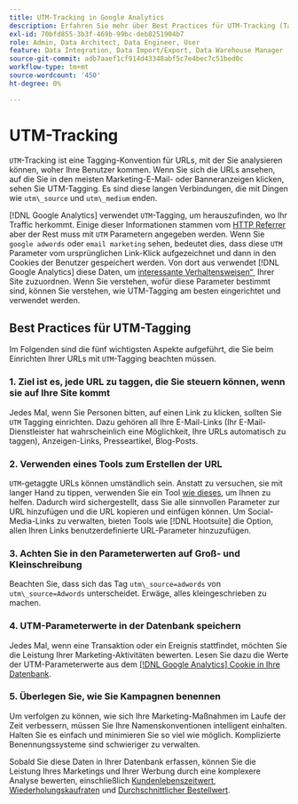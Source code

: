 ```yaml
---
title: UTM-Tracking in Google Analytics
description: Erfahren Sie mehr über Best Practices für UTM-Tracking (Tagging) in Google Analytics.
exl-id: 70bfd855-3b3f-469b-99bc-deb8251904b7
role: Admin, Data Architect, Data Engineer, User
feature: Data Integration, Data Import/Export, Data Warehouse Manager
source-git-commit: adb7aaef1cf914d43348abf5c7e4bec7c51bed0c
workflow-type: tm+mt
source-wordcount: '450'
ht-degree: 0%

---
```


# UTM-Tracking

`UTM`-Tracking ist eine Tagging-Konvention für URLs, mit der Sie analysieren können, woher Ihre Benutzer kommen. Wenn Sie sich die URLs ansehen, auf die Sie in den meisten Marketing-E-Mail- oder Banneranzeigen klicken, sehen Sie UTM-Tagging. Es sind diese langen Verbindungen, die mit Dingen wie `utm\_source` und `utm\_medium` enden.

[!DNL Google Analytics] verwendet `UTM`-Tagging, um herauszufinden, wo Ihr Traffic herkommt. Einige dieser Informationen stammen vom [HTTP Referrer](https://en.wikipedia.org/wiki/HTTP_referer) aber der Rest muss mit `UTM` Parametern angegeben werden. Wenn Sie `google adwords` oder `email marketing` sehen, bedeutet dies, dass diese `UTM` Parameter vom ursprünglichen Link-Klick aufgezeichnet und dann in den Cookies der Benutzer gespeichert werden. Von dort aus verwendet [!DNL Google Analytics] diese Daten, um [interessante Verhaltensweisen“ &#x200B;](../data-analyst/analysis/google-track-user-acq.md) Ihrer Site zuzuordnen. Wenn Sie verstehen, wofür diese Parameter bestimmt sind, können Sie verstehen, wie UTM-Tagging am besten eingerichtet und verwendet werden.

## Best Practices für UTM-Tagging

Im Folgenden sind die fünf wichtigsten Aspekte aufgeführt, die Sie beim Einrichten Ihrer URLs mit `UTM`-Tagging beachten müssen.

### &#x200B;1. Ziel ist es, jede URL zu taggen, die Sie steuern können, wenn sie auf Ihre Site kommt

Jedes Mal, wenn Sie Personen bitten, auf einen Link zu klicken, sollten Sie `UTM` Tagging einrichten. Dazu gehören all Ihre E-Mail-Links (Ihr E-Mail-Dienstleister hat wahrscheinlich eine Möglichkeit, Ihre URLs automatisch zu taggen), Anzeigen-Links, Presseartikel, Blog-Posts.

### &#x200B;2. Verwenden eines Tools zum Erstellen der URL

`UTM`-getaggte URLs können umständlich sein. Anstatt zu versuchen, sie mit langer Hand zu tippen, verwenden Sie ein Tool [wie dieses](https://support.google.com/analytics/answer/1033867?hl=en), um Ihnen zu helfen. Dadurch wird sichergestellt, dass Sie alle sinnvollen Parameter zur URL hinzufügen und die URL kopieren und einfügen können. Um Social-Media-Links zu verwalten, bieten Tools wie [!DNL Hootsuite] die Option, allen Ihren Links benutzerdefinierte URL-Parameter hinzuzufügen.

### &#x200B;3. Achten Sie in den Parameterwerten auf Groß- und Kleinschreibung

Beachten Sie, dass sich das Tag `utm\_source=adwords` von `utm\_source=Adwords` unterscheidet. Erwäge, alles kleingeschrieben zu machen.

### &#x200B;4. UTM-Parameterwerte in der Datenbank speichern

Jedes Mal, wenn eine Transaktion oder ein Ereignis stattfindet, möchten Sie die Leistung Ihrer Marketing-Aktivitäten bewerten. Lesen Sie dazu die Werte der UTM-Parameterwerte aus dem [[!DNL Google Analytics] Cookie in Ihre Datenbank](../data-analyst/analysis/google-track-user-acq.md).

### &#x200B;5. Überlegen Sie, wie Sie Kampagnen benennen

Um verfolgen zu können, wie sich Ihre Marketing-Maßnahmen im Laufe der Zeit verbessern, müssen Sie Ihre Namenskonventionen intelligent einhalten. Halten Sie es einfach und minimieren Sie so viel wie möglich. Komplizierte Benennungssysteme sind schwieriger zu verwalten.

Sobald Sie diese Daten in Ihrer Datenbank erfassen, können Sie die Leistung Ihres Marketings und Ihrer Werbung durch eine komplexere Analyse bewerten, einschließlich [Kundenlebenszeitwert](../data-analyst/analysis/ess-expected-ltv.md), [Wiederholungskaufraten](../data-analyst/analysis/repurchase-behavior.md) und [Durchschnittlicher Bestellwert](../data-analyst/analysis/basic-analytics.md).
